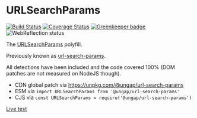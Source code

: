 # URLSearchParams

[![Build Status](https://travis-ci.com/ungap/url-search-params.svg?branch=master)](https://travis-ci.com/ungap/url-search-params) [![Coverage Status](https://coveralls.io/repos/github/ungap/url-search-params/badge.svg?branch=master)](https://coveralls.io/github/ungap/url-search-params?branch=master) [![Greenkeeper badge](https://badges.greenkeeper.io/ungap/url-search-params.svg)](https://greenkeeper.io/) ![WebReflection status](https://offline.report/status/webreflection.svg)


The [URLSearchParams](https://developer.mozilla.org/en-US/docs/Web/API/URLSearchParams) polyfill.

Previously known as [url-search-params](https://github.com/WebReflection/url-search-params).

All detections have been included and the code covered 100% (DOM patches are not measured on NodeJS though).

  * CDN global patch via https://unpkg.com/@ungap/url-search-params
  * ESM via `import URLSearchParams from '@ungap/url-search-params'`
  * CJS via `const URLSearchParams = require('@ungap/url-search-params')`

[Live test](https://ungap.github.io/url-search-params/test/)
